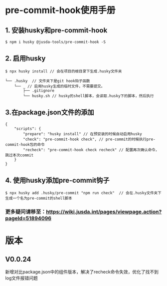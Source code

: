 # pre-commit-hook使用手册

## 1. 安装husky和pre-commit-hook

```
$ npm i husky @jusda-tools/pre-commit-hook -S
```

## 2. 启用husky

```
$ npx husky install // 会在项目的根目录下生成.husky文件夹
```
```
└── .husky  // 文件夹下是git hook钩子函数
    └── _ // 启用husky生成的临时文件，不需要提交。
        ├── .gitignore
        └── husky.sh // husky的shell脚本，会读取.husky下的脚本，然后执行
```
## 3.在package.json文件的添加
```
{
    "scripts": {
        "prepare": "husky install" // 在预安装的时候自动启用husky
        "check": "pre-commit-hook check", // pre-commit的时候执行pre-commit-hook包的命令
        "recheck": "pre-commit-hook check recheck" // 配置再次确认命令，跳过本次commit
    }
}

```
## 4. 使用husky添加pre-commit钩子
```
$ npx husky add .husky/pre-commit "npm run check"  // 会在.husky文件夹下生成一个名为pre-commit的shell脚本
```

### 更多疑问请移至：https://wiki.jusda.int/pages/viewpage.action?pageId=51894096

# 版本
## V0.0.24
新增对比package.json中的组件版本，解决了recheck命令失效，优化了找不到log文件报错问题